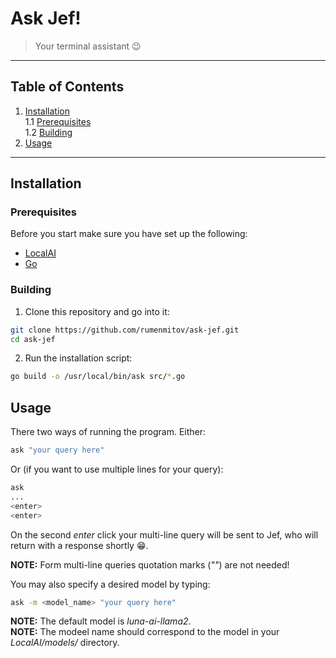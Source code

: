 # Ask Jef!
> Your terminal assistant 😉
***
## Table of Contents
1. [Installation](#installation)  
1.1 [Prerequisites](#prerequisites)  
1.2 [Building](#building)  
2. [Usage](#usage)  
***
## Installation
### Prerequisites
Before you start make sure you have set up the following:  
- [LocalAI](https://localai.io/)
- [Go](https://go.dev)
### Building
1. Clone this repository and go into it:
```sh
git clone https://github.com/rumenmitov/ask-jef.git
cd ask-jef
```
2. Run the installation script:
```sh
go build -o /usr/local/bin/ask src/*.go
```
## Usage
There two ways of running the program. Either:  
```sh
ask "your query here"
```
Or (if you want to use multiple lines for your query):  
```sh
ask
...
<enter>
<enter>
```
On the second _enter_ click your multi-line query will be sent to Jef, who will
return with a response shortly 😁.    

**NOTE:** Form multi-line queries quotation marks (_""_) are not needed!  
  
You may also specify a desired model by typing:
```sh
ask -m <model_name> "your query here"
```
  
**NOTE:** The default model is _luna-ai-llama2_.  
**NOTE:** The modeel name should correspond to the model in your _LocalAI/models/_ directory.  
